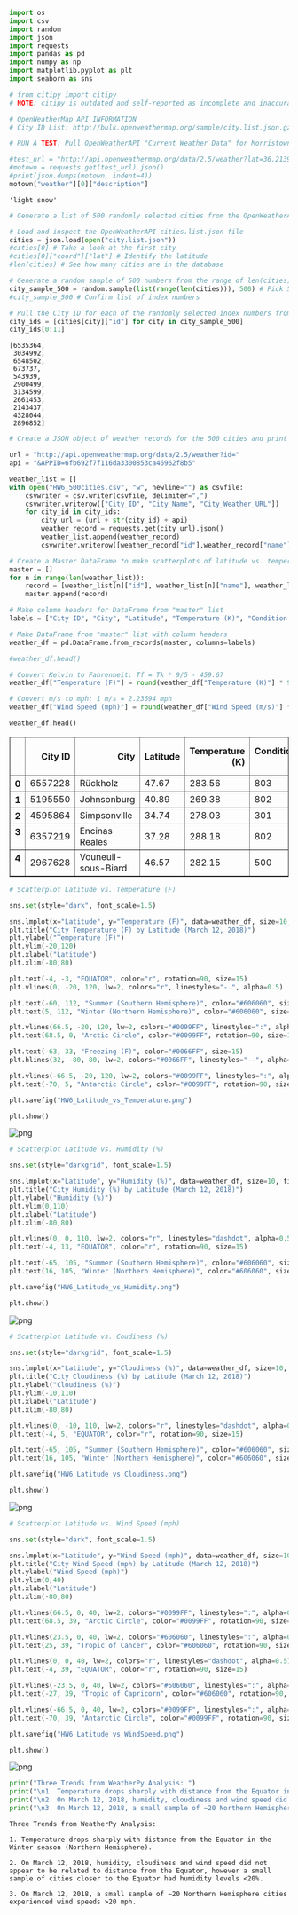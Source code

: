 

```python
import os
import csv
import random
import json
import requests
import pandas as pd
import numpy as np
import matplotlib.pyplot as plt
import seaborn as sns

# from citipy import citipy 
# NOTE: citipy is outdated and self-reported as incomplete and inaccurate, using OpenWeatherAPI city ID list instead

# OpenWeatherMap API INFORMATION
# City ID List: http://bulk.openweathermap.org/sample/city.list.json.gz
```


```python
# RUN A TEST: Pull OpenWeatherAPI "Current Weather Data" for Morristown, NJ and check it out ("lon": -83.294891,"lat": 36.213982)

#test_url = "http://api.openweathermap.org/data/2.5/weather?lat=36.213982&lon=-83.294891&APPID=6fb692f7f116da3300853ca46962f8b5"
#motown = requests.get(test_url).json()
#print(json.dumps(motown, indent=4))
motown["weather"][0]["description"]
```




    'light snow'




```python
# Generate a list of 500 randomly selected cities from the OpenWeatherAPI city list, and grab their City IDs 

# Load and inspect the OpenWeatherAPI cities.list.json file
cities = json.load(open("city.list.json"))    
#cities[0] # Take a look at the first city
#cities[0]["coord"]["lat"] # Identify the latitude
#len(cities) # See how many cities are in the database

# Generate a random sample of 500 numbers from the range of len(cities) in the list to serve as index number selections
city_sample_500 = random.sample(list(range(len(cities))), 500) # Pick 500 random numbers from the list of cities
#city_sample_500 # Confirm list of index numbers

# Pull the City ID for each of the randomly selected index numbers from city.list.json
city_ids = [cities[city]["id"] for city in city_sample_500]
city_ids[0:11]

```




    [6535364,
     3034992,
     6548502,
     673737,
     543939,
     2900499,
     3134599,
     2661453,
     2143437,
     4328044,
     2896852]




```python
# Create a JSON object of weather records for the 500 cities and print them to a CSV file with ID, name, and URL

url = "http://api.openweathermap.org/data/2.5/weather?id="
api = "&APPID=6fb692f7f116da3300853ca46962f8b5"

weather_list = []
with open("HW6_500cities.csv", "w", newline="") as csvfile:
    csvwriter = csv.writer(csvfile, delimiter=",")
    csvwriter.writerow(["City_ID", "City_Name", "City_Weather_URL"])
    for city_id in city_ids:
        city_url = (url + str(city_id) + api)
        weather_record = requests.get(city_url).json()
        weather_list.append(weather_record)
        csvwriter.writerow([weather_record["id"],weather_record["name"],str(city_url)])

```


```python
# Create a Master DataFrame to make scatterplots of latitude vs. temperature, humidity, cloudiness and wind speed
master = []
for n in range(len(weather_list)):
    record = [weather_list[n]["id"], weather_list[n]["name"], weather_list[n]["coord"]["lat"], weather_list[n]["main"]["temp"], weather_list[n]["weather"][0]["id"], weather_list[n]["clouds"]["all"], weather_list[n]["main"]["humidity"], weather_list[n]["wind"]["speed"]]
    master.append(record)

# Make column headers for DataFrame from "master" list
labels = ["City ID", "City", "Latitude", "Temperature (K)", "Condition ID", "Cloudiness (%)", "Humidity (%)", "Wind Speed (m/s)"]

# Make DataFrame from "master" list with column headers
weather_df = pd.DataFrame.from_records(master, columns=labels)

#weather_df.head()
```


```python
# Convert Kelvin to Fahrenheit: Tf = Tk * 9/5 - 459.67
weather_df["Temperature (F)"] = round(weather_df["Temperature (K)"] * 9/5 -459.67, 0)

# Convert m/s to mph: 1 m/s = 2.23694 mph
weather_df["Wind Speed (mph)"] = round(weather_df["Wind Speed (m/s)"] * 2.23694, 1)

weather_df.head()
```




<div>
<style>
    .dataframe thead tr:only-child th {
        text-align: right;
    }

    .dataframe thead th {
        text-align: left;
    }

    .dataframe tbody tr th {
        vertical-align: top;
    }
</style>
<table border="1" class="dataframe">
  <thead>
    <tr style="text-align: right;">
      <th></th>
      <th>City ID</th>
      <th>City</th>
      <th>Latitude</th>
      <th>Temperature (K)</th>
      <th>Condition ID</th>
      <th>Cloudiness (%)</th>
      <th>Humidity (%)</th>
      <th>Wind Speed (m/s)</th>
      <th>Temperature (F)</th>
      <th>Wind Speed (mph)</th>
    </tr>
  </thead>
  <tbody>
    <tr>
      <th>0</th>
      <td>6557228</td>
      <td>Rückholz</td>
      <td>47.67</td>
      <td>283.56</td>
      <td>803</td>
      <td>75</td>
      <td>71</td>
      <td>7.7</td>
      <td>51.0</td>
      <td>17.2</td>
    </tr>
    <tr>
      <th>1</th>
      <td>5195550</td>
      <td>Johnsonburg</td>
      <td>40.89</td>
      <td>269.38</td>
      <td>802</td>
      <td>40</td>
      <td>74</td>
      <td>4.1</td>
      <td>25.0</td>
      <td>9.2</td>
    </tr>
    <tr>
      <th>2</th>
      <td>4595864</td>
      <td>Simpsonville</td>
      <td>34.74</td>
      <td>278.03</td>
      <td>301</td>
      <td>90</td>
      <td>93</td>
      <td>3.6</td>
      <td>41.0</td>
      <td>8.1</td>
    </tr>
    <tr>
      <th>3</th>
      <td>6357219</td>
      <td>Encinas Reales</td>
      <td>37.28</td>
      <td>288.18</td>
      <td>802</td>
      <td>40</td>
      <td>62</td>
      <td>4.6</td>
      <td>59.0</td>
      <td>10.3</td>
    </tr>
    <tr>
      <th>4</th>
      <td>2967628</td>
      <td>Vouneuil-sous-Biard</td>
      <td>46.57</td>
      <td>282.15</td>
      <td>500</td>
      <td>92</td>
      <td>93</td>
      <td>7.2</td>
      <td>48.0</td>
      <td>16.1</td>
    </tr>
  </tbody>
</table>
</div>




```python
# Scatterplot Latitude vs. Temperature (F)

sns.set(style="dark", font_scale=1.5)

sns.lmplot(x="Latitude", y="Temperature (F)", data=weather_df, size=10, fit_reg=False)
plt.title("City Temperature (F) by Latitude (March 12, 2018)")
plt.ylabel("Temperature (F)")
plt.ylim(-20,120)
plt.xlabel("Latitude")
plt.xlim(-80,80)

plt.text(-4, -3, "EQUATOR", color="r", rotation=90, size=15)
plt.vlines(0, -20, 120, lw=2, colors="r", linestyles="-.", alpha=0.5)

plt.text(-60, 112, "Summer (Southern Hemisphere)", color="#606060", size=15)
plt.text(5, 112, "Winter (Northern Hemisphere)", color="#606060", size=15)

plt.vlines(66.5, -20, 120, lw=2, colors="#0099FF", linestyles=":", alpha=0.5)
plt.text(68.5, 0, "Arctic Circle", color="#0099FF", rotation=90, size=15)

plt.text(-63, 33, "Freezing (F)", color="#0066FF", size=15)
plt.hlines(32, -80, 80, lw=2, colors="#0066FF", linestyles="--", alpha=0.5)

plt.vlines(-66.5, -20, 120, lw=2, colors="#0099FF", linestyles=":", alpha=0.5)
plt.text(-70, 5, "Antarctic Circle", color="#0099FF", rotation=90, size=15)

plt.savefig("HW6_Latitude_vs_Temperature.png")

plt.show()
```


![png](output_6_0.png)



```python
# Scatterplot Latitude vs. Humidity (%)

sns.set(style="darkgrid", font_scale=1.5)

sns.lmplot(x="Latitude", y="Humidity (%)", data=weather_df, size=10, fit_reg=False)
plt.title("City Humidity (%) by Latitude (March 12, 2018)")
plt.ylabel("Humidity (%)")
plt.ylim(0,110)
plt.xlabel("Latitude")
plt.xlim(-80,80)

plt.vlines(0, 0, 110, lw=2, colors="r", linestyles="dashdot", alpha=0.5)
plt.text(-4, 13, "EQUATOR", color="r", rotation=90, size=15)

plt.text(-65, 105, "Summer (Southern Hemisphere)", color="#606060", size=15)
plt.text(16, 105, "Winter (Northern Hemisphere)", color="#606060", size=15)

plt.savefig("HW6_Latitude_vs_Humidity.png")

plt.show()
```


![png](output_7_0.png)



```python
# Scatterplot Latitude vs. Coudiness (%)

sns.set(style="darkgrid", font_scale=1.5)

sns.lmplot(x="Latitude", y="Cloudiness (%)", data=weather_df, size=10, fit_reg=False)
plt.title("City Cloudiness (%) by Latitude (March 12, 2018)")
plt.ylabel("Cloudiness (%)")
plt.ylim(-10,110)
plt.xlabel("Latitude")
plt.xlim(-80,80)

plt.vlines(0, -10, 110, lw=2, colors="r", linestyles="dashdot", alpha=0.5)
plt.text(-4, 5, "EQUATOR", color="r", rotation=90, size=15)

plt.text(-65, 105, "Summer (Southern Hemisphere)", color="#606060", size=15)
plt.text(16, 105, "Winter (Northern Hemisphere)", color="#606060", size=15)

plt.savefig("HW6_Latitude_vs_Cloudiness.png")

plt.show()
```


![png](output_8_0.png)



```python
# Scatterplot Latitude vs. Wind Speed (mph)

sns.set(style="dark", font_scale=1.5)

sns.lmplot(x="Latitude", y="Wind Speed (mph)", data=weather_df, size=10, fit_reg=False)
plt.title("City Wind Speed (mph) by Latitude (March 12, 2018)")
plt.ylabel("Wind Speed (mph)")
plt.ylim(0,40)
plt.xlabel("Latitude")
plt.xlim(-80,80)

plt.vlines(66.5, 0, 40, lw=2, colors="#0099FF", linestyles=":", alpha=0.5)
plt.text(68.5, 39, "Arctic Circle", color="#0099FF", rotation=90, size=15)

plt.vlines(23.5, 0, 40, lw=2, colors="#606060", linestyles=":", alpha=0.5)
plt.text(25, 39, "Tropic of Cancer", color="#606060", rotation=90, size=15)

plt.vlines(0, 0, 40, lw=2, colors="r", linestyles="dashdot", alpha=0.5)
plt.text(-4, 39, "EQUATOR", color="r", rotation=90, size=15)

plt.vlines(-23.5, 0, 40, lw=2, colors="#606060", linestyles=":", alpha=0.5)
plt.text(-27, 39, "Tropic of Capricorn", color="#606060", rotation=90, size=15)

plt.vlines(-66.5, 0, 40, lw=2, colors="#0099FF", linestyles=":", alpha=0.5)
plt.text(-70, 39, "Antarctic Circle", color="#0099FF", rotation=90, size=15)

plt.savefig("HW6_Latitude_vs_WindSpeed.png")

plt.show()
```


![png](output_9_0.png)



```python
print("Three Trends from WeatherPy Analysis: ")
print("\n1. Temperature drops sharply with distance from the Equator in the Winter season (Northern Hemisphere).")
print("\n2. On March 12, 2018, humidity, cloudiness and wind speed did not appear to be related to distance from the Equator, however a small sample of cities closer to the Equator had humidity levels <20%.")
print("\n3. On March 12, 2018, a small sample of ~20 Northern Hemisphere cities experienced wind speeds >20 mph.")
```

    Three Trends from WeatherPy Analysis: 
    
    1. Temperature drops sharply with distance from the Equator in the Winter season (Northern Hemisphere).
    
    2. On March 12, 2018, humidity, cloudiness and wind speed did not appear to be related to distance from the Equator, however a small sample of cities closer to the Equator had humidity levels <20%.
    
    3. On March 12, 2018, a small sample of ~20 Northern Hemisphere cities experienced wind speeds >20 mph.


